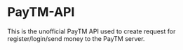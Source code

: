 # PayTM-API
This is the unofficial PayTM API used to create request for register/login/send money to the PayTM server.
